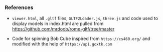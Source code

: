 ### References

- `viewer.html`, all `.gltf` files, `GLTF2Loader.js`, `three.js` and code used to display models in index.html are pulled from https://github.com/mrdoob/rome-gltf/tree/master

- Code for spinning Bob Cube inspired from `https://cs460.org/` and modified with the help of `https://api.goxtk.com`
